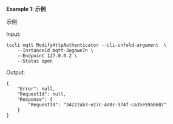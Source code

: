 **Example 1: 示例**

示例

Input: 

```
tccli mqtt ModifyHttpAuthenticator --cli-unfold-argument  \
    --InstanceId mqtt-3ogawe7n \
    --Endpoint 127.0.0.2 \
    --Status open
```

Output: 
```
{
    "Error": null,
    "RequestId": null,
    "Response": {
        "RequestId": "34222ab3-e27c-4d0c-974f-ca35e59a8607"
    }
}
```

